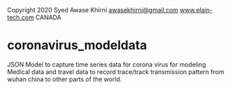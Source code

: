 Copyright 2020 Syed Awase Khirni awasekhirni@gmail.com www.elain-tech.com CANADA
# coronavirus_modeldata
JSON Model to capture time series data for corona virus for modeling 
Medical data and travel data to record trace/track transmission pattern from wuhan china to other parts of the world.
